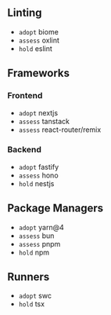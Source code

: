 ## Linting

- `adopt` biome
- `assess` oxlint
- `hold` eslint

## Frameworks

### Frontend

- `adopt` nextjs
- `assess` tanstack
- `assess` react-router/remix

### Backend

- `adopt` fastify
- `assess` hono
- `hold` nestjs

## Package Managers

- `adopt` yarn@4
- `assess` bun
- `assess` pnpm
- `hold` npm

## Runners

- `adopt` swc
- `hold` tsx
